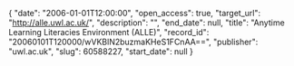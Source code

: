 {
  "date": "2006-01-01T12:00:00", 
  "open_access": true, 
  "target_url": "http://alle.uwl.ac.uk/", 
  "description": "", 
  "end_date": null, 
  "title": "Anytime Learning Literacies Environment (ALLE)", 
  "record_id": "20060101T120000/wVKBlN2buzmaKHeS1FCnAA==", 
  "publisher": "uwl.ac.uk", 
  "slug": 60588227, 
  "start_date": null
}

